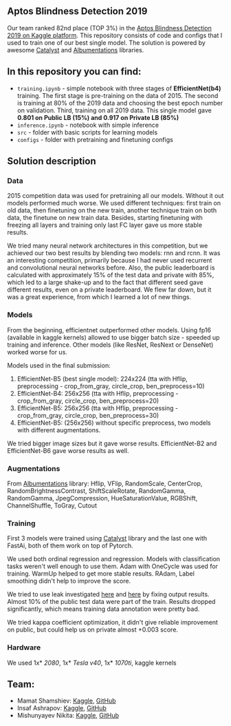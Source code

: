 ## Aptos Blindness Detection 2019

Our team ranked 82nd place (TOP 3%) in the [Aptos Blindness Detection 2019 on Kaggle platform](https://www.kaggle.com/c/aptos2019-blindness-detection/leaderboard). This repository consists of code and configs that I used to train one of our best single model. The solution is powered by awesome [Catalyst](https://github.com/catalyst-team/catalyst) and [Albumentations](https://github.com/albu/albumentations) libraries.

## In this repository you can find:
* `training.ipynb` - simple notebook with three stages of **EfficientNet(b4)** training. The first stage is pre-training on the data of 2015. The second is training at 80% of the 2019 data and choosing the best epoch number on validation. Third, training on all 2019 data. This single model gave **0.801 on Public LB (15%) and 0.917 on Private LB (85%)**
* `inference.ipynb` - notebook with simple inference
* `src` - folder with basic scripts for learning models
* `configs` - folder with pretraining and finetuning configs

## Solution description

### Data
2015 competition data was used for pretraining all our models. Without it out models performed much worse. We used different techniques: first train on old data, then finetuning on the new train, another technique train on both data, the finetune on new train data. Besides, starting finetuning with freezing all layers and training only last FC layer gave us more stable results.

We tried many neural network architectures in this competition, but we achieved our two best results by blending two models: rnn and rcnn. It was an interesting competition, primarily because I had never used recurrent and convolutional neural networks before. Also, the public leaderboard is calculated with approximately 15% of the test data and private with 85%, which led to a large shake-up and to the fact that different seed gave different results, even on a private leaderboard. We flew far down, but it was a great experience, from which I learned a lot of new things.

### Models
From the beginning, efficientnet outperformed other models. Using fp16 (available in kaggle kernels) allowed to use bigger batch size - speeded up training and inference. Other models (like ResNet, ResNext or DenseNet) worked worse for us.

Models used in the final submission:
1. EfficientNet-B5 (best single model): 224x224 (tta with Hflip, preprocessing - crop_from_gray, circle_crop, ben_preprocess=10)
2. EfficientNet-B4: 256x256 (tta with Hflip, preprocessing - crop_from_gray, circle_crop, ben_preprocess=20)
3. EfficientNet-B5: 256x256 (tta with Hflip, preprocessing - crop_from_gray, circle_crop, ben_preprocess=30)
4. EfficientNet-B5: (256x256) without specific preprocess, two models with different augmentations.

We tried bigger image sizes but it gave worse results. EfficientNet-B2 and EfficientNet-B6 gave worse results as well.

### Augmentations
From [Albumentations](https://github.com/albu/albumentations) library:
Hflip, VFlip,  RandomScale, CenterCrop,  RandomBrightnessContrast, ShiftScaleRotate, RandomGamma, RandomGamma, JpegCompression, HueSaturationValue, RGBShift, ChannelShuffle, ToGray, Cutout

### Training
First 3 models were trained using [Catalyst](https://github.com/catalyst-team/catalyst) library and the last one with FastAi, both of them work on top of Pytorch.

We used both ordinal regression and regression. Models with classification tasks weren't well enough to use them.
Adam with OneCycle was used for training. WarmUp helped to get more stable results. RAdam, Label smoothing didn't help to improve the score.

We tried to use leak investigated [here](https://www.kaggle.com/miklgr500/leakage-detection-about-8-test-dataset) and [here](https://www.kaggle.com/konradb/adversarial-validation-quick-fast-ai-approach) by fixing output results. Almost 10% of the public test data were part of the train. Results dropped significantly, which means training data annotation were pretty bad.

We tried kappa coefficient optimization, it didn't give reliable improvement on public, but could help us on private almost +0.003 score.

### Hardware
We used 1x* *2080*, 1x* *Tesla v40*, 1x* *1070ti*, kaggle kernels

## Team:
- Mamat Shamshiev: [Kaggle](https://www.kaggle.com/mamatml), [GitHub](https://github.com/MamatShamshiev)
- Insaf Ashrapov: [Kaggle](https://www.kaggle.com/insaff), [GitHub](https://github.com/Diyago)
- Mishunyayev Nikita: [Kaggle](https://www.kaggle.com/mnikita), [GitHub](https://github.com/Mishunyayev-Nikita)
